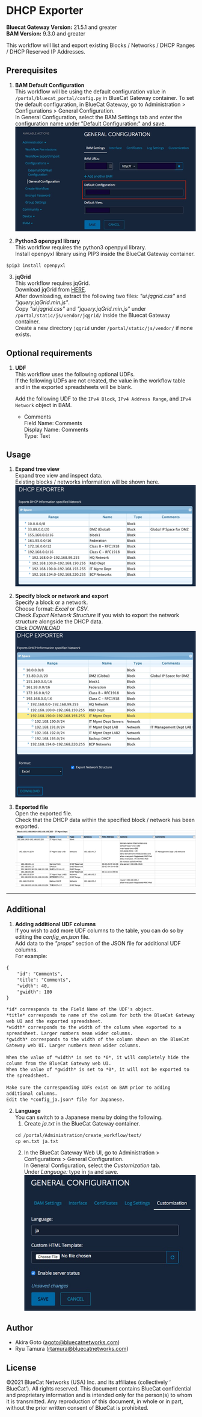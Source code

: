 <!--  Copyright 2021 BlueCat Networks (USA) Inc. and its affiliates
 -*- coding: utf-8 -*-

 Licensed under the Apache License, Version 2.0 (the "License");
 you may not use this file except in compliance with the License.
 You may obtain a copy of the License at

 http://www.apache.org/licenses/LICENSE-2.0

Unless required by applicable law or agreed to in writing, software
 distributed under the License is distributed on an "AS IS" BASIS,
 WITHOUT WARRANTIES OR CONDITIONS OF ANY KIND, either express or implied.
 See the License for the specific language governing permissions and
 limitations under the License.

By: BlueCat Networks
Date: 2021-05-01
Gateway Version: 21.5.1
 Description: DHCP Exporter README.md -->  

# DHCP Exporter  
**Bluecat Gateway Version:** 21.5.1 and greater  
**BAM Version:** 9.3.0 and greater  

This workflow will list and export existing Blocks / Networks / DHCP Ranges / DHCP Reserved IP Addresses.   

## Prerequisites
1. **BAM Default Configuration**  
This workflow will be using the default configuration value in `/portal/bluecat_portal/config.py` in BlueCat Gateway container.  To set the default configuration, in BlueCat Gateway, go to Administration > Configurations > General Configuration.  
In General Configuration, select the BAM Settings tab and enter the configuration name under "Default Configuration:" and save.  
![screenshot](img/BAM_default_settings.jpg?raw=true "BAM_default_settings")  


2. **Python3 openpyxl library**  
This workflow requires the python3 openpyxl library.  
Install openpyxl library using PIP3 inside the BlueCat Gateway container.
```
$pip3 install openpyxl

```  

3. **jqGrid**  
This workflow requires jqGrid.  
Download jqGrid from [HERE](http://www.trirand.com/blog/?page_id=6).  
After downloading, extract the following two files: *"ui.jqgrid.css"* and  *"jquery.jqGrid.min.js"*.  
Copy *"ui.jqgrid.css"* and *"jquery.jqGrid.min.js"* under `/portal/static/js/vendor/jqgrid/` inside the Bluecat Gateway container.  
Create a new directory `jqgrid` under `/portal/static/js/vendor/` if none exists.  

## Optional requirements
1. **UDF**  
This workflow uses the following optional UDFs.  
If the following UDFs are not created, the value in the workflow table and in the exported spreadsheets will be blank.  

    Add the following UDF to the `IPv4 Block`, `IPv4 Address Range`, and `IPv4 Network` object in BAM.  
      - Comments  
      Field Name: Comments   
      Display Name: Comments  
      Type: Text    


## Usage   

1. **Expand tree view**  
Expand tree view and inspect data.  
Existing blocks / networks information will be shown here.
![screenshot](img/dhcp_exporter1.jpg?raw=true "network_exporter1")  

2. **Specify block or network and export**  
Specify a block or a network.  
Choose format:  *Excel* or *CSV*.   
Check *Export Network Structure* if you wish to export the network structure alongside the DHCP data.  
Click *DOWNLOAD*  
![screenshot](img/dhcp_exporter2.jpg?raw=true "network_exporter2")  

3. **Exported file**  
Open the exported file.  
Check that the DHCP data within the specified block / network has been exported.  
![screenshot](img/dhcp_exporter3.jpg?raw=true "network_exporter3")  

---

## Additional  

1. **Adding additional UDF columns**  
If you wish to add more UDF columns to the table, you can do so by editing the *config_en.json* file.  
Add data to the *"props"* section of the JSON file for additional UDF columns.  
For example:  
```
{
    "id": "Comments",
    "title": "Comments",
    "width": 40,
    "gwidth": 180
}
```  


    *id* corresponds to the Field Name of the UDF's object.  
    *title* corresponds to name of the column for both the BlueCat Gateway web UI and the exported spreadsheet.  
    *width* corresponds to the width of the column when exported to a spreadsheet. Larger numbers mean wider columns.  
    *gwidth* corresponds to the width of the column shown on the BlueCat Gateway web UI. Larger numbers mean wider columns.  

    When the value of *width* is set to *0*, it will completely hide the column from the BlueCat Gateway web UI.  
    When the value of *gwidth* is set to *0*, it will not be exported to the spreadsheet. 

    Make sure the corresponding UDFs exist on BAM prior to adding additional columns.  
    Edit the *config_ja.json* file for Japanese.  

2. **Language**  
You can switch to a Japanese menu by doing the following.  
    1. Create *ja.txt* in the BlueCat Gateway container.  
    ```
    cd /portal/Administration/create_workflow/text/  
    cp en.txt ja.txt  
    ```  
    2. In the BlueCat Gateway Web UI, go to Administration > Configurations > General Configuration.   
    In General Configuration, select the *Customization* tab.  
    Under *Language:* type in `ja` and save.  
    ![screenshot](img/langauge_ja.jpg?raw=true "langauge_ja")  




## Author    
- Akira Goto (agoto@bluecatnetworks.com)  
- Ryu Tamura (rtamura@bluecatnetworks.com)  

## License
©2021 BlueCat Networks (USA) Inc. and its affiliates (collectively ‘ BlueCat’). All rights reserved. This document contains BlueCat confidential and proprietary information and is intended only for the person(s) to whom it is transmitted. Any reproduction of this document, in whole or in part, without the prior written consent of BlueCat is prohibited.
